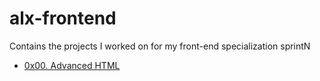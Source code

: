 # alx-frontend



Contains the projects I worked on for my front-end specialization sprintN

- [0x00. Advanced HTML](./0x00-html_advanced/)
